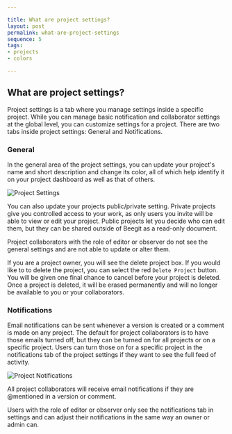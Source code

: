 ```yaml
---

title: What are project settings?
layout: post
permalink: what-are-project-settings
sequence: 5
tags:
- projects
- colors

---
```


## What are project settings? 
Project settings is a tab where you manage settings inside a specific project. While you can manage basic notification and collaborator settings at the global level, you can customize settings for a project. There are two tabs inside project settings: General and Notifications. 

### General 
In the general area of the project settings, you can update your project's name and short description and change its color, all of which help identify it on your project dashboard as well as that of others. 

![Project Settings](https://s3.amazonaws.com/beegit-images/helpImages/project-delete.png) 

You can also update your projects public/private setting. Private projects give you controlled access to your work, as only users you invite will be able to view or edit your project. Public projects let you decide who can edit them, but they can be shared outside of Beegit as a read-only document. 

Project collaborators with the role of editor or observer do not see the general settings and are not able to update or alter them.

If you are a project owner, you will see the delete project box. If you would like to to delete the project, you can select the red `Delete Project` button. You will be given one final chance to cancel before your project is deleted. Once a project is deleted, it will be erased permanently and will no longer be available to you or your collaborators. 

### Notifications 
Email notifications can be sent whenever a version is created or a comment is made on any project. The default for project collaborators is to have those emails turned off, but they can be turned on for all projects or on a specific project. Users can turn those on for a specific project in the notifications tab of the project settings if they want to see the full feed of activity.

![Project Notifications](https://s3.amazonaws.com/beegit-images/helpImages/project-notifications.png) 

All project collaborators will receive email notifications if they are @mentioned in a version or comment. 

Users with the role of editor or observer only see the notifications tab in settings and can adjust their notifications in the same way an owner or admin can. 
